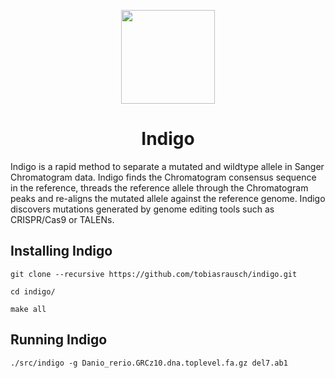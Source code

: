 <p align="center">
  <img height="150" src="https://raw.githubusercontent.com/tobiasrausch/indigo/master/indigo.png">
  <h1 align="center">Indigo</h1>
</p>

Indigo is a rapid method to separate a mutated and wildtype allele in Sanger Chromatogram data. Indigo finds the Chromatogram consensus sequence in the reference, threads the reference allele through the Chromatogram peaks and re-aligns the mutated allele against the reference genome. Indigo discovers mutations generated by genome editing tools such as CRISPR/Cas9 or TALENs.

Installing Indigo
-----------------

`git clone --recursive https://github.com/tobiasrausch/indigo.git`

`cd indigo/`

`make all`

Running Indigo
--------------

`./src/indigo -g Danio_rerio.GRCz10.dna.toplevel.fa.gz del7.ab1`
